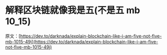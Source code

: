 # 解释区块链就像我是五(不是五 mb 10_15)

原文：[https://dev.to/darknada/explain-blockchain-like-i-am-five-not-five-mb-1015-49j](https://dev.to/darknada/explain-blockchain-like-i-am-five-not-five-mb-1015-49j)